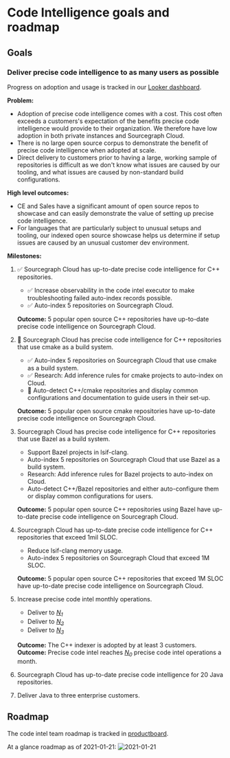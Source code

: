 # Code Intelligence goals and roadmap

## Goals

### Deliver precise code intelligence to as many users as possible

Progress on adoption and usage is tracked in our [Looker dashboard](https://sourcegraph.looker.com/dashboards/131).

**Problem:**

- Adoption of precise code intelligence comes with a cost. This cost often exceeds a customers's expectation of the benefits precise code intelligence would provide to their organization. We therefore have low adoption in both private instances and Sourcegraph Cloud.
- There is no large open source corpus to demonstrate the benefit of precise code intelligence when adopted at scale.
- Direct delivery to customers prior to having a large, working sample of repositories is difficult as we don't know what issues are caused by our tooling, and what issues are caused by non-standard build configurations.

**High level outcomes:**

- CE and Sales have a significant amount of open source repos to showcase and can easily demonstrate the value of setting up precise code intelligence.
- For languages that are particularly subject to unusual setups and tooling, our indexed open source showcase helps us determine if setup issues are caused by an unusual customer dev environment.

**Milestones:**

1. ✅ Sourcegraph Cloud has up-to-date precise code intelligence for C++ repositories.
    - ✅ Increase observability in the code intel executor to make troubleshooting failed auto-index records possible.
    - ✅ Auto-index 5 repositories on Sourcegraph Cloud.
    
    **Outcome:** 5 popular open source C++ repositories have up-to-date precise code intelligence on Sourcegraph Cloud.

1. 🔄 Sourcegraph Cloud has precise code intelligence for C++ repositories that use cmake as a build system. 
    - ✅ Auto-index 5 repositories on Sourcegraph Cloud that use cmake as a build system.
    - ✅ Research: Add inference rules for cmake projects to auto-index on Cloud.
    - 🔄 Auto-detect C++/cmake repositories and display common configurations and documentation to guide users in their set-up.
    
     **Outcome:** 5 popular open source cmake repositories have up-to-date precise code intelligence on Sourcegraph Cloud.

1. Sourcegraph Cloud has precise code intelligence for C++ repositories that use Bazel as a build system.
    - Support Bazel projects in lsif-clang.
    - Auto-index 5 repositories on Sourcegraph Cloud that use Bazel as a build system.
    - Research: Add inference rules for Bazel projects to auto-index on Cloud.
    - Auto-detect C++/Bazel repositories and either auto-configure them or display common configurations for users.
    
    **Outcome:** 5 popular open source C++ repositories using Bazel have up-to-date precise code intelligence on Sourcegraph Cloud.

1. Sourcegraph Cloud has up-to-date precise code intelligence for C++ repositories that exceed 1mil SLOC.
    - Reduce lsif-clang memory usage.
    - Auto-index 5 repositories on Sourcegraph Cloud that exceed 1M SLOC.
    
    **Outcome:** 5 popular open source C++ repositories that exceed 1M SLOC have up-to-date precise code intelligence on Sourcegraph Cloud.

1. Increase precise code intel monthly operations.
    - Deliver to [*N<sub>1</sub>*][N1]
    - Deliver to [*N<sub>2</sub>*][N2]
    - Deliver to [*N<sub>3</sub>*][N3]
    
    **Outcome:** The C++ indexer is adopted by at least 3 customers.
    **Outcome:** Precise code intel reaches [*N<sub>0</sub>*][N0] precise code intel operations a month. 

1. Sourcegraph Cloud has up-to-date precise code intelligence for 20 Java repositories.
1. Deliver Java to three enterprise customers.

## Roadmap

The code intel team roadmap is tracked in [productboard](https://sourcegraph.productboard.com/roadmap/2288108-code-intel).

At a glance roadmap as of 2021-01-21:
![2021-01-21](https://sourcegraphstatic.com/handbook/product-roadmaps/2021-01-21CodeIntelRoadmap.png)

[N0]: https://docs.google.com/document/d/1T4KPRiRFVoAG2-yhokdxlKjozVflUOSH1k9X68PmrVs/edit#bookmark=id.63lmpljtve9f
[N1]: https://docs.google.com/document/d/1T4KPRiRFVoAG2-yhokdxlKjozVflUOSH1k9X68PmrVs/edit#bookmark=id.lgv97p81ib7i
[N2]: https://docs.google.com/document/d/1T4KPRiRFVoAG2-yhokdxlKjozVflUOSH1k9X68PmrVs/edit#bookmark=id.7vmkcs91o3z1
[N3]: https://docs.google.com/document/d/1T4KPRiRFVoAG2-yhokdxlKjozVflUOSH1k9X68PmrVs/edit#bookmark=id.77q74hyj1vt7
[N4]: https://docs.google.com/document/d/1T4KPRiRFVoAG2-yhokdxlKjozVflUOSH1k9X68PmrVs/edit#bookmark=id.dody7tmh0cys
[N5]: https://docs.google.com/document/d/1T4KPRiRFVoAG2-yhokdxlKjozVflUOSH1k9X68PmrVs/edit#bookmark=id.yaz1er2nj6qx
[N6]: https://docs.google.com/document/d/1T4KPRiRFVoAG2-yhokdxlKjozVflUOSH1k9X68PmrVs/edit#bookmark=id.vu3qkq4e0r70
